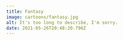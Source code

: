 ```yaml
---
title: Fantasy
image: cartoons/fantasy.jpg
alt: It's too long to describe, I'm sorry.
date: 2021-05-26T20:48:20.796Z
---
```

